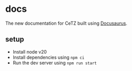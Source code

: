 # docs

The new documentation for CeTZ built using [Docusaurus](https://docusaurus.io/).

## setup
- Install node v20
- Install dependencies using `npm ci`
- Run the dev server using `npm run start`

